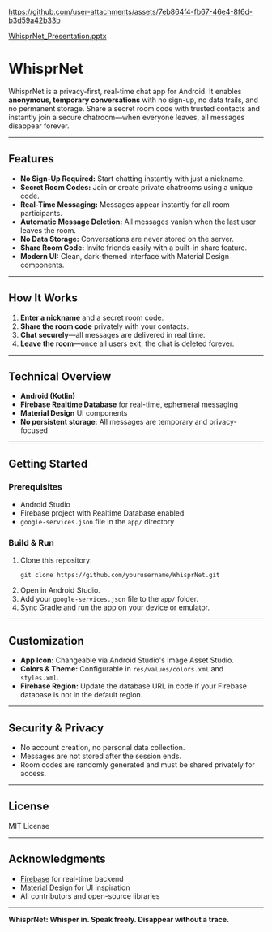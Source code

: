 

https://github.com/user-attachments/assets/7eb864f4-fb67-46e4-8f6d-b3d59a42b33b

[WhisprNet_Presentation.pptx](https://github.com/user-attachments/files/20837539/WhisprNet_Presentation.pptx)


# WhisprNet

WhisprNet is a privacy-first, real-time chat app for Android. It enables **anonymous, temporary conversations** with no sign-up, no data trails, and no permanent storage. Share a secret room code with trusted contacts and instantly join a secure chatroom—when everyone leaves, all messages disappear forever.

---

## Features

- **No Sign-Up Required:** Start chatting instantly with just a nickname.
- **Secret Room Codes:** Join or create private chatrooms using a unique code.
- **Real-Time Messaging:** Messages appear instantly for all room participants.
- **Automatic Message Deletion:** All messages vanish when the last user leaves the room.
- **No Data Storage:** Conversations are never stored on the server.
- **Share Room Code:** Invite friends easily with a built-in share feature.
- **Modern UI:** Clean, dark-themed interface with Material Design components.

---

## How It Works

1. **Enter a nickname** and a secret room code.
2. **Share the room code** privately with your contacts.
3. **Chat securely**—all messages are delivered in real time.
4. **Leave the room**—once all users exit, the chat is deleted forever.

---

## Technical Overview

- **Android (Kotlin)**
- **Firebase Realtime Database** for real-time, ephemeral messaging
- **Material Design** UI components
- **No persistent storage**: All messages are temporary and privacy-focused

---

## Getting Started

### Prerequisites

- Android Studio
- Firebase project with Realtime Database enabled
- `google-services.json` file in the `app/` directory

### Build & Run

1. Clone this repository:
   ```
   git clone https://github.com/yourusername/WhisprNet.git
   ```
2. Open in Android Studio.
3. Add your `google-services.json` file to the `app/` folder.
4. Sync Gradle and run the app on your device or emulator.

---

## Customization

- **App Icon:** Changeable via Android Studio's Image Asset Studio.
- **Colors & Theme:** Configurable in `res/values/colors.xml` and `styles.xml`.
- **Firebase Region:** Update the database URL in code if your Firebase database is not in the default region.

---

## Security & Privacy

- No account creation, no personal data collection.
- Messages are not stored after the session ends.
- Room codes are randomly generated and must be shared privately for access.

---

## License

MIT License

---

## Acknowledgments

- [Firebase](https://firebase.google.com/) for real-time backend
- [Material Design](https://material.io/) for UI inspiration
- All contributors and open-source libraries

---

**WhisprNet: Whisper in. Speak freely. Disappear without a trace.**
